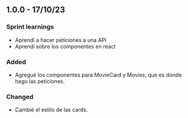 ## 1.0.0 - 17/10/23

### Sprint learnings
- Aprendí a hacer peticiones a una API
- Aprendí sobre los componentes en react

### Added 
- Agregué los componentes para MovieCard y Movies, que es donde hago las peticiones.

### Changed
- Cambié el estilo de las cards. 